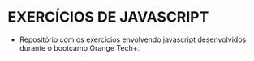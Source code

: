 # EXERCÍCIOS DE JAVASCRIPT

* Repositório com os exercícios envolvendo javascript desenvolvidos durante o bootcamp Orange Tech+.
